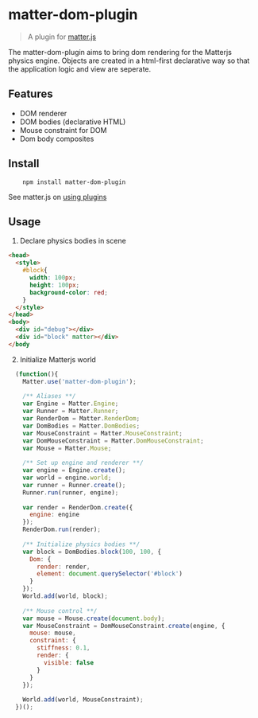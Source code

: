 # matter-dom-plugin

> A plugin for [matter.js](https://github.com/liabru/matter-js/)

The matter-dom-plugin aims to bring dom rendering for the Matterjs physics engine. Objects are created in a html-first declarative way so that the application logic and view are seperate.

## Features

- DOM renderer
- DOM bodies (declarative HTML)
- Mouse constraint for DOM
- Dom body composites

## Install

```
    npm install matter-dom-plugin
```

See matter.js on [using plugins](https://github.com/liabru/matter-js/wiki/Using-plugins)

## Usage

1. Declare physics bodies in scene

```html
<head>
  <style>
    #block{
      width: 100px;
      height: 100px;
      background-color: red;
    }
  </style>
</head>
<body>
  <div id="debug"></div>
  <div id="block" matter></div>
</body
```

2. Initialize Matterjs world

```javascript
  (function(){
    Matter.use('matter-dom-plugin');
    
    /** Aliases **/
    var Engine = Matter.Engine;
    var Runner = Matter.Runner;
    var RenderDom = Matter.RenderDom;
    var DomBodies = Matter.DomBodies;
    var MouseConstraint = Matter.MouseConstraint;
    var DomMouseConstraint = Matter.DomMouseConstraint;
    var Mouse = Matter.Mouse;
    
    /** Set up engine and renderer **/
    var engine = Engine.create();
    var world = engine.world;
    var runner = Runner.create();
    Runner.run(runner, engine);
    
    var render = RenderDom.create({
      engine: engine
    });
    RenderDom.run(render);
    
    /** Initialize physics bodies **/
    var block = DomBodies.block(100, 100, {
      Dom: {
        render: render,
        element: document.querySelector('#block')
      }
    });
    World.add(world, block);
    
    /** Mouse control **/
    var mouse = Mouse.create(document.body);
    var MouseConstraint = DomMouseConstraint.create(engine, {
      mouse: mouse,
      constraint: {
        stiffness: 0.1,
        render: {
          visible: false
        }
      }
    });
    
    World.add(world, MouseConstraint);
  })();
```
